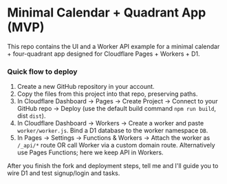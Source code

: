 # Minimal Calendar + Quadrant App (MVP)


This repo contains the UI and a Worker API example for a minimal calendar + four-quadrant app designed for Cloudflare Pages + Workers + D1.


### Quick flow to deploy
1. Create a new GitHub repository in your account.
2. Copy the files from this project into that repo, preserving paths.
3. In Cloudflare Dashboard -> Pages -> Create Project -> Connect to your GitHub repo -> Deploy (use the default build command `npm run build`, dist `dist`).
4. In Cloudflare Dashboard -> Workers -> Create a worker and paste `worker/worker.js`. Bind a D1 database to the worker namespace `DB`.
5. In Pages -> Settings -> Functions & Workers -> Attach the worker as `/_api/*` route OR call Worker via a custom domain route. Alternatively use Pages Functions; here we keep API in Workers.


After you finish the fork and deployment steps, tell me and I'll guide you to wire D1 and test signup/login and tasks.
